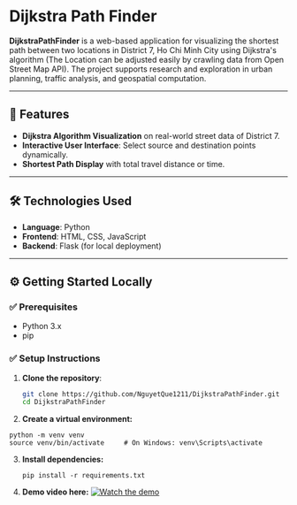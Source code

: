 # Dijkstra Path Finder

**DijkstraPathFinder** is a web-based application for visualizing the shortest path between two locations in District 7, Ho Chi Minh City using Dijkstra's algorithm (The Location can be adjusted easily by crawling data from Open Street Map API). The project supports research and exploration in urban planning, traffic analysis, and geospatial computation.

---

## 🚀 Features

- **Dijkstra Algorithm Visualization** on real-world street data of District 7.
- **Interactive User Interface**: Select source and destination points dynamically.
- **Shortest Path Display** with total travel distance or time.

---

## 🛠️ Technologies Used

- **Language**: Python
- **Frontend**: HTML, CSS, JavaScript
- **Backend**: Flask (for local deployment)

---

## ⚙️ Getting Started Locally

### ✅ Prerequisites

- Python 3.x
- pip

### ✅ Setup Instructions

1. **Clone the repository**:

   ```bash
   git clone https://github.com/NguyetQue1211/DijkstraPathFinder.git
   cd DijkstraPathFinder
2. **Create a virtual environment:**
 ```
python -m venv venv
source venv/bin/activate     # On Windows: venv\Scripts\activate
```  
3. **Install dependencies:**
   ```
   pip install -r requirements.txt
4. **Demo video here:**
[![Watch the demo](https://img.youtube.com/vi/YOUR_VIDEO_ID/0.jpg)](https://youtu.be/WX3oY1FTOkE)



